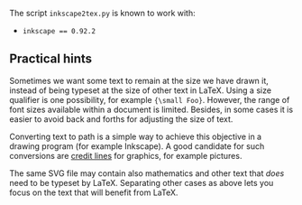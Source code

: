 The script `inkscape2tex.py` is known to work with:

- `inkscape == 0.92.2`


## Practical hints


Sometimes we want some text to remain at the size we have drawn it,
instead of being typeset at the size of other text in LaTeX.
Using a size qualifier is one possibility, for example `{\small Foo}`.
However, the range of font sizes available within a document is limited.
Besides, in some cases it is easier to avoid back and forths for adjusting
the size of text.

Converting text to path is a simple way to achieve this objective in
a drawing program (for example Inkscape). A good candidate for such
conversions are [credit lines](
    https://en.wikipedia.org/wiki/Attribution_(copyright))
for graphics, for example pictures.

The same SVG file may contain also mathematics and other text that *does*
need to be typeset by LaTeX. Separating other cases as above lets you
focus on the text that will benefit from LaTeX.
